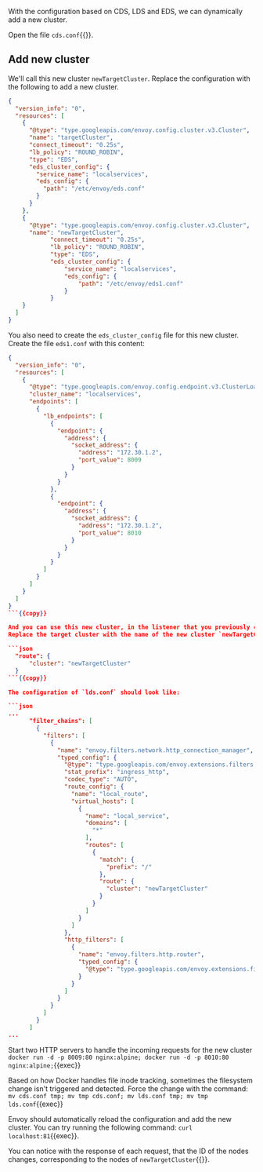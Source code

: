With the configuration based on CDS, LDS and EDS, we can dynamically add a new cluster.

Open the file `cds.conf`{{}}.

## Add new cluster

We'll call this new cluster `newTargetCluster`. Replace the configuration with the following to add a new cluster.

```json
{
  "version_info": "0",
  "resources": [
    {
      "@type": "type.googleapis.com/envoy.config.cluster.v3.Cluster",
      "name": "targetCluster",
      "connect_timeout": "0.25s",
      "lb_policy": "ROUND_ROBIN",
      "type": "EDS",
      "eds_cluster_config": {
        "service_name": "localservices",
        "eds_config": {
          "path": "/etc/envoy/eds.conf"
        }
      }
    },
    {
      "@type": "type.googleapis.com/envoy.config.cluster.v3.Cluster",
      "name": "newTargetCluster",
			"connect_timeout": "0.25s",
			"lb_policy": "ROUND_ROBIN",
			"type": "EDS",
			"eds_cluster_config": {
				"service_name": "localservices",
				"eds_config": {
					"path": "/etc/envoy/eds1.conf"
				}
			}
    }
  ]
}
```

You also need to create the `eds_cluster_config` file for this new cluster.
Create the file `eds1.conf` with this content:

```json
{
  "version_info": "0",
  "resources": [
    {
      "@type": "type.googleapis.com/envoy.config.endpoint.v3.ClusterLoadAssignment",
      "cluster_name": "localservices",
      "endpoints": [
        {
          "lb_endpoints": [
            {
              "endpoint": {
                "address": {
                  "socket_address": {
                    "address": "172.30.1.2",
                    "port_value": 8009
                  }
                }
              }
            },
            {
              "endpoint": {
                "address": {
                  "socket_address": {
                    "address": "172.30.1.2",
                    "port_value": 8010
                  }
                }
              }
            }
          ]
        }
      ]
    }
  ]
}
```{{copy}}

And you can use this new cluster, in the listener that you previously configured. Open the file `lds.conf`{{}}.
Replace the target cluster with the name of the new cluster `newTargetCluster`.

```json
  "route": {
      "cluster": "newTargetCluster"
  }
```{{copy}}

The configuration of `lds.conf` should look like:

```json
...
      "filter_chains": [
        {
          "filters": [
            {
              "name": "envoy.filters.network.http_connection_manager",
              "typed_config": {
                "@type": "type.googleapis.com/envoy.extensions.filters.network.http_connection_manager.v3.HttpConnectionManager",
                "stat_prefix": "ingress_http",
                "codec_type": "AUTO",
                "route_config": {
                  "name": "local_route",
                  "virtual_hosts": [
                    {
                      "name": "local_service",
                      "domains": [
                        "*"
                      ],
                      "routes": [
                        {
                          "match": {
                            "prefix": "/"
                          },
                          "route": {
                            "cluster": "newTargetCluster"
                          }
                        }
                      ]
                    }
                  ]
                },
                "http_filters": [
                  {
                    "name": "envoy.filters.http.router",
                    "typed_config": {
                      "@type": "type.googleapis.com/envoy.extensions.filters.http.router.v3.Router"
                    }
                  }
                ]
              }
            }
          ]
        }
      ]
...
```

Start two HTTP servers to handle the incoming requests for the new cluster
`docker run -d -p 8009:80 nginx:alpine; docker run -d -p 8010:80 nginx:alpine;`{{exec}}

Based on how Docker handles file inode tracking, sometimes the filesystem change isn't triggered and detected.
Force the change with the command: `mv cds.conf tmp; mv tmp cds.conf; mv lds.conf tmp; mv tmp lds.conf`{{exec}}

Envoy should automatically reload the configuration and add the new cluster. You can try running the following command:
`curl localhost:81`{{exec}}.

You can notice with the response of each request, that the ID of the nodes changes, corresponding to the nodes of `newTargetCluster`{{}}.